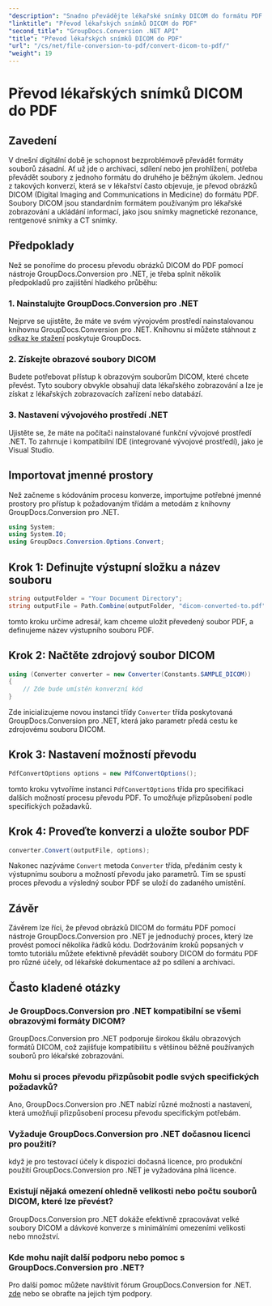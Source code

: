 ```yaml
---
"description": "Snadno převádějte lékařské snímky DICOM do formátu PDF pomocí GroupDocs.Conversion pro .NET. Flexibilní, efektivní a přizpůsobitelné řešení pro převod."
"linktitle": "Převod lékařských snímků DICOM do PDF"
"second_title": "GroupDocs.Conversion .NET API"
"title": "Převod lékařských snímků DICOM do PDF"
"url": "/cs/net/file-conversion-to-pdf/convert-dicom-to-pdf/"
"weight": 19
---
```


# Převod lékařských snímků DICOM do PDF

## Zavedení
V dnešní digitální době je schopnost bezproblémově převádět formáty souborů zásadní. Ať už jde o archivaci, sdílení nebo jen prohlížení, potřeba převádět soubory z jednoho formátu do druhého je běžným úkolem. Jednou z takových konverzí, která se v lékařství často objevuje, je převod obrázků DICOM (Digital Imaging and Communications in Medicine) do formátu PDF. Soubory DICOM jsou standardním formátem používaným pro lékařské zobrazování a ukládání informací, jako jsou snímky magnetické rezonance, rentgenové snímky a CT snímky.
## Předpoklady
Než se ponoříme do procesu převodu obrázků DICOM do PDF pomocí nástroje GroupDocs.Conversion pro .NET, je třeba splnit několik předpokladů pro zajištění hladkého průběhu:
### 1. Nainstalujte GroupDocs.Conversion pro .NET
Nejprve se ujistěte, že máte ve svém vývojovém prostředí nainstalovanou knihovnu GroupDocs.Conversion pro .NET. Knihovnu si můžete stáhnout z [odkaz ke stažení](https://releases.groupdocs.com/conversion/net/) poskytuje GroupDocs.
### 2. Získejte obrazové soubory DICOM
Budete potřebovat přístup k obrazovým souborům DICOM, které chcete převést. Tyto soubory obvykle obsahují data lékařského zobrazování a lze je získat z lékařských zobrazovacích zařízení nebo databází.
### 3. Nastavení vývojového prostředí .NET
Ujistěte se, že máte na počítači nainstalované funkční vývojové prostředí .NET. To zahrnuje i kompatibilní IDE (integrované vývojové prostředí), jako je Visual Studio.

## Importovat jmenné prostory
Než začneme s kódováním procesu konverze, importujme potřebné jmenné prostory pro přístup k požadovaným třídám a metodám z knihovny GroupDocs.Conversion pro .NET.
```csharp
using System;
using System.IO;
using GroupDocs.Conversion.Options.Convert;
```
## Krok 1: Definujte výstupní složku a název souboru
```csharp
string outputFolder = "Your Document Directory";
string outputFile = Path.Combine(outputFolder, "dicom-converted-to.pdf");
```
tomto kroku určíme adresář, kam chceme uložit převedený soubor PDF, a definujeme název výstupního souboru PDF.
## Krok 2: Načtěte zdrojový soubor DICOM
```csharp
using (Converter converter = new Converter(Constants.SAMPLE_DICOM))
{
    // Zde bude umístěn konverzní kód
}
```
Zde inicializujeme novou instanci třídy `Converter` třída poskytovaná GroupDocs.Conversion pro .NET, která jako parametr předá cestu ke zdrojovému souboru DICOM.
## Krok 3: Nastavení možností převodu
```csharp
PdfConvertOptions options = new PdfConvertOptions();
```
tomto kroku vytvoříme instanci `PdfConvertOptions` třída pro specifikaci dalších možností procesu převodu PDF. To umožňuje přizpůsobení podle specifických požadavků.
## Krok 4: Proveďte konverzi a uložte soubor PDF
```csharp
converter.Convert(outputFile, options);
```
Nakonec nazýváme `Convert` metoda `Converter` třída, předáním cesty k výstupnímu souboru a možností převodu jako parametrů. Tím se spustí proces převodu a výsledný soubor PDF se uloží do zadaného umístění.

## Závěr
Závěrem lze říci, že převod obrázků DICOM do formátu PDF pomocí nástroje GroupDocs.Conversion pro .NET je jednoduchý proces, který lze provést pomocí několika řádků kódu. Dodržováním kroků popsaných v tomto tutoriálu můžete efektivně převádět soubory DICOM do formátu PDF pro různé účely, od lékařské dokumentace až po sdílení a archivaci.
## Často kladené otázky
### Je GroupDocs.Conversion pro .NET kompatibilní se všemi obrazovými formáty DICOM?
GroupDocs.Conversion pro .NET podporuje širokou škálu obrazových formátů DICOM, což zajišťuje kompatibilitu s většinou běžně používaných souborů pro lékařské zobrazování.
### Mohu si proces převodu přizpůsobit podle svých specifických požadavků?
Ano, GroupDocs.Conversion pro .NET nabízí různé možnosti a nastavení, která umožňují přizpůsobení procesu převodu specifickým potřebám.
### Vyžaduje GroupDocs.Conversion pro .NET dočasnou licenci pro použití?
když je pro testovací účely k dispozici dočasná licence, pro produkční použití GroupDocs.Conversion pro .NET je vyžadována plná licence.
### Existují nějaká omezení ohledně velikosti nebo počtu souborů DICOM, které lze převést?
GroupDocs.Conversion pro .NET dokáže efektivně zpracovávat velké soubory DICOM a dávkové konverze s minimálními omezeními velikosti nebo množství.
### Kde mohu najít další podporu nebo pomoc s GroupDocs.Conversion pro .NET?
Pro další pomoc můžete navštívit fórum GroupDocs.Conversion for .NET. [zde](https://forum.groupdocs.com/c/conversion/11) nebo se obraťte na jejich tým podpory.